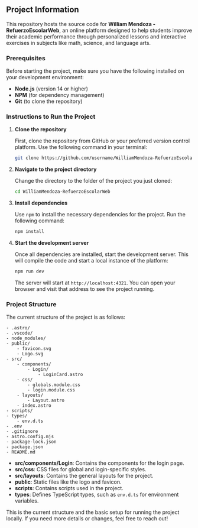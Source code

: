 ## Project Information
This repository hosts the source code for **William Mendoza - RefuerzoEscolarWeb**, an online platform designed to help students improve their academic performance through personalized lessons and interactive exercises in subjects like math, science, and language arts.

### Prerequisites
Before starting the project, make sure you have the following installed on your development environment:
- **Node.js** (version 14 or higher)
- **NPM** (for dependency management)
- **Git** (to clone the repository)

### Instructions to Run the Project

1. **Clone the repository**

   First, clone the repository from GitHub or your preferred version control platform. Use the following command in your terminal:
   ```bash
   git clone https://github.com/username/WilliamMendoza-RefuerzoEscolarWeb.git
   ```

2. **Navigate to the project directory**

   Change the directory to the folder of the project you just cloned:
   ```bash
   cd WilliamMendoza-RefuerzoEscolarWeb
   ```

3. **Install dependencies**
   
   Use `npm` to install the necessary dependencies for the project. Run the following command:
   ```bash
   npm install
   ```

4. **Start the development server**

   Once all dependencies are installed, start the development server. This will compile the code and start a local instance of the platform:
   ```bash
   npm run dev
   ```

   The server will start at `http://localhost:4321`. You can open your browser and visit that address to see the project running.

### Project Structure
The current structure of the project is as follows:

```
- .astro/
- .vscode/
- node_modules/
- public/
    - favicon.svg
    - Logo.svg
- src/
    - components/
        - Login/
            - LoginCard.astro
    - css/
        - globals.module.css
        - login.module.css
    - layouts/
        - Layout.astro
    - index.astro
- scripts/
- types/
    - env.d.ts
- .env
- .gitignore
- astro.config.mjs
- package-lock.json
- package.json
- README.md
```

- **src/components/Login**: Contains the components for the login page.
- **src/css**: CSS files for global and login-specific styles.
- **src/layouts**: Contains the general layouts for the project.
- **public**: Static files like the logo and favicon.
- **scripts**: Contains scripts used in the project.
- **types**: Defines TypeScript types, such as `env.d.ts` for environment variables.

This is the current structure and the basic setup for running the project locally. If you need more details or changes, feel free to reach out!

